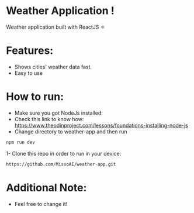 # Weather Application !
Weather application built with ReactJS ⚛️
# Features:
  * Shows cities' weather data fast.
  * Easy to use
# How to run:
  * Make sure you got NodeJs installed:
  * Check this link to know how: https://www.theodinproject.com/lessons/foundations-installing-node-js
  * Change directory to weather-app and then run 
  ```bash 
  npm run dev 
   ```
1- Clone this repo in order to run in your device:
```bash 
https://github.com/MissoAI/weather-app.git
```

# Additional Note:
  * Feel free to change it!
